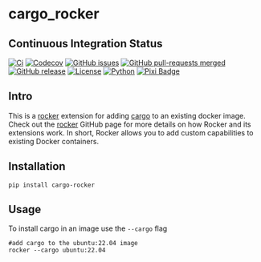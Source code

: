 # cargo_rocker

## Continuous Integration Status

[![Ci](https://github.com/blooop/cargo_rocker/actions/workflows/ci.yml/badge.svg?branch=main)](https://github.com/blooop/cargo_rocker/actions/workflows/ci.yml?query=branch%3Amain)
[![Codecov](https://codecov.io/gh/blooop/cargo_rocker/branch/main/graph/badge.svg?token=Y212GW1PG6)](https://codecov.io/gh/blooop/cargo_rocker)
[![GitHub issues](https://img.shields.io/github/issues/blooop/cargo_rocker.svg)](https://GitHub.com/blooop/cargo_rocker/issues/)
[![GitHub pull-requests merged](https://badgen.net/github/merged-prs/blooop/cargo_rocker)](https://github.com/blooop/cargo_rocker/pulls?q=is%3Amerged)
[![GitHub release](https://img.shields.io/github/release/blooop/cargo_rocker.svg)](https://GitHub.com/blooop/cargo_rocker/releases/)
[![License](https://img.shields.io/github/license/blooop/cargo_rocker
)](https://opensource.org/license/mit/)
[![Python](https://img.shields.io/badge/python-3.9%20%7C%203.10%20%7C%203.11%20%7C%203.12%20%7C%203.13-blue)](https://www.python.org/downloads/)
[![Pixi Badge](https://img.shields.io/endpoint?url=https://raw.githubusercontent.com/prefix-dev/pixi/main/assets/badge/v0.json)](https://pixi.sh)

## Intro

This is a [rocker](https://github.com/tfoote/rocker) extension for adding [cargo](https://github.com/rust-lang/cargo) to an existing docker image.  Check out the [rocker](https://github.com/osrf/rocker) GitHub page for more details on how Rocker and its extensions work. In short, Rocker allows you to add custom capabilities to existing Docker containers.

## Installation

```
pip install cargo-rocker
```

## Usage

To install cargo in an image use the `--cargo` flag

```
#add cargo to the ubuntu:22.04 image
rocker --cargo ubuntu:22.04
```

